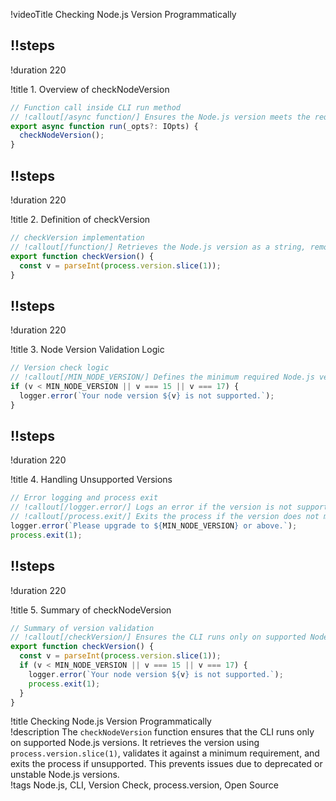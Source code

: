 !videoTitle Checking Node.js Version Programmatically

## !!steps

!duration 220

!title 1. Overview of checkNodeVersion

```ts ! father/src/cli/cli.ts
// Function call inside CLI run method
// !callout[/async function/] Ensures the Node.js version meets the required criteria before proceeding with CLI execution.
export async function run(_opts?: IOpts) {
  checkNodeVersion();
}
```

## !!steps

!duration 220

!title 2. Definition of checkVersion

```ts ! father/src/cli/node.ts
// checkVersion implementation
// !callout[/function/] Retrieves the Node.js version as a string, removing the 'v' prefix.
export function checkVersion() {
  const v = parseInt(process.version.slice(1));
}
```

## !!steps

!duration 220

!title 3. Node Version Validation Logic

```ts ! father/src/cli/node.ts
// Version check logic
// !callout[/MIN_NODE_VERSION/] Defines the minimum required Node.js version.
if (v < MIN_NODE_VERSION || v === 15 || v === 17) {
  logger.error(`Your node version ${v} is not supported.`);
}
```

## !!steps

!duration 220

!title 4. Handling Unsupported Versions

```ts ! father/src/cli/node.ts
// Error logging and process exit
// !callout[/logger.error/] Logs an error if the version is not supported.
// !callout[/process.exit/] Exits the process if the version does not meet requirements.
logger.error(`Please upgrade to ${MIN_NODE_VERSION} or above.`);
process.exit(1);
```

## !!steps

!duration 220

!title 5. Summary of checkNodeVersion

```ts ! father/src/cli/node.ts
// Summary of version validation
// !callout[/checkVersion/] Ensures the CLI runs only on supported Node.js versions.
export function checkVersion() {
  const v = parseInt(process.version.slice(1));
  if (v < MIN_NODE_VERSION || v === 15 || v === 17) {
    logger.error(`Your node version ${v} is not supported.`);
    process.exit(1);
  }
}
```

!title Checking Node.js Version Programmatically  
!description The `checkNodeVersion` function ensures that the CLI runs only on supported Node.js versions. It retrieves the version using `process.version.slice(1)`, validates it against a minimum requirement, and exits the process if unsupported. This prevents issues due to deprecated or unstable Node.js versions.  
!tags Node.js, CLI, Version Check, process.version, Open Source
```